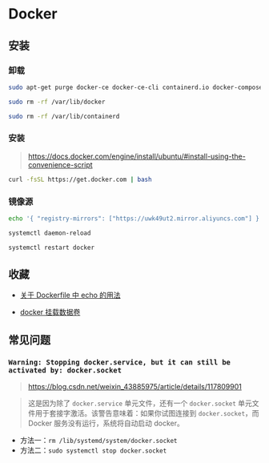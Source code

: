 # Docker

## 安装

### 卸载

```bash
sudo apt-get purge docker-ce docker-ce-cli containerd.io docker-compose-plugin

sudo rm -rf /var/lib/docker

sudo rm -rf /var/lib/containerd
```

### 安装

> https://docs.docker.com/engine/install/ubuntu/#install-using-the-convenience-script

```bash
curl -fsSL https://get.docker.com | bash
```

### 镜像源

```bash
echo '{ "registry-mirrors": ["https://uwk49ut2.mirror.aliyuncs.com"] }' > /etc/docker/daemon.json

systemctl daemon-reload

systemctl restart docker
```

## 收藏

- [关于 Dockerfile 中 echo 的用法](https://www.jianshu.com/p/7c7c6c2c6f6b#comments)

- [docker 挂载数据卷](https://www.cnblogs.com/kerwincui/p/12544603.html)

## 常见问题

### `Warning: Stopping docker.service, but it can still be activated by: docker.socket`

> https://blog.csdn.net/weixin_43885975/article/details/117809901

> 这是因为除了 `docker.service` 单元文件，还有一个 `docker.socket` 单元文件用于套接字激活。该警告意味着：如果你试图连接到 `docker.socket`，而 Docker 服务没有运行，系统将自动启动 docker。

- 方法一：`rm /lib/systemd/system/docker.socket`
- 方法二：`sudo systemctl stop docker.socket`
